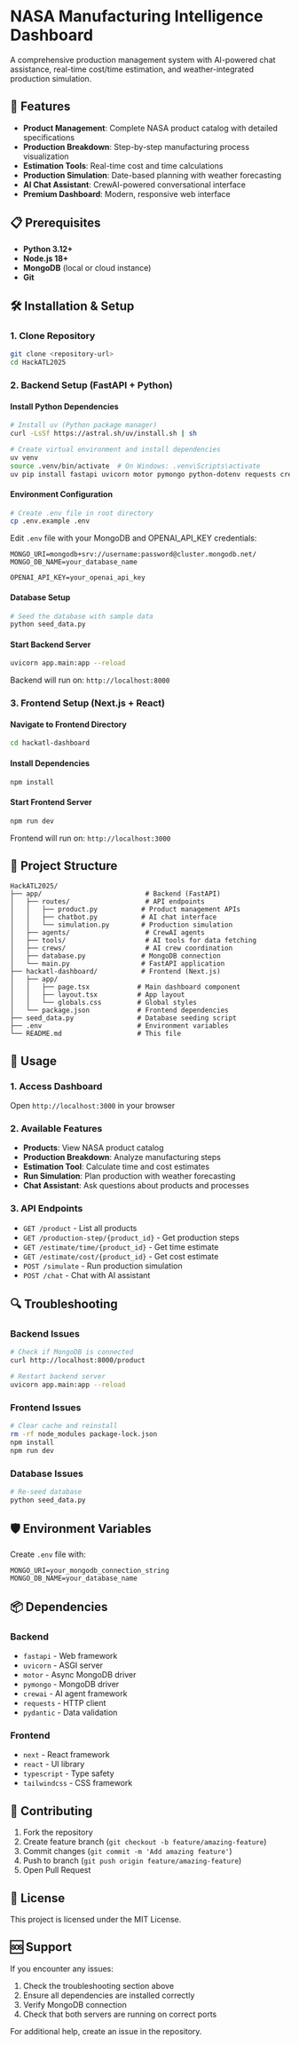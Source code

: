 # NASA Manufacturing Intelligence Dashboard

A comprehensive production management system with AI-powered chat assistance, real-time cost/time estimation, and weather-integrated production simulation.

## 🚀 Features

- **Product Management**: Complete NASA product catalog with detailed specifications
- **Production Breakdown**: Step-by-step manufacturing process visualization
- **Estimation Tools**: Real-time cost and time calculations
- **Production Simulation**: Date-based planning with weather forecasting
- **AI Chat Assistant**: CrewAI-powered conversational interface
- **Premium Dashboard**: Modern, responsive web interface

## 📋 Prerequisites

- **Python 3.12+**
- **Node.js 18+**
- **MongoDB** (local or cloud instance)
- **Git**

## 🛠️ Installation & Setup

### 1. Clone Repository
```bash
git clone <repository-url>
cd HackATL2025
```

### 2. Backend Setup (FastAPI + Python)

#### Install Python Dependencies
```bash
# Install uv (Python package manager)
curl -LsSf https://astral.sh/uv/install.sh | sh

# Create virtual environment and install dependencies
uv venv
source .venv/bin/activate  # On Windows: .venv\Scripts\activate
uv pip install fastapi uvicorn motor pymongo python-dotenv requests crewai crewai-tools pydantic
```

#### Environment Configuration
```bash
# Create .env file in root directory
cp .env.example .env
```

Edit `.env` file with your MongoDB and OPENAI_API_KEY credentials:
```env
MONGO_URI=mongodb+srv://username:password@cluster.mongodb.net/
MONGO_DB_NAME=your_database_name

OPENAI_API_KEY=your_openai_api_key
```

#### Database Setup
```bash
# Seed the database with sample data
python seed_data.py
```

#### Start Backend Server
```bash
uvicorn app.main:app --reload
```
Backend will run on: `http://localhost:8000`

### 3. Frontend Setup (Next.js + React)

#### Navigate to Frontend Directory
```bash
cd hackatl-dashboard
```

#### Install Dependencies
```bash
npm install
```

#### Start Frontend Server
```bash
npm run dev
```
Frontend will run on: `http://localhost:3000`

## 🔧 Project Structure

```
HackATL2025/
├── app/                          # Backend (FastAPI)
│   ├── routes/                   # API endpoints
│   │   ├── product.py           # Product management APIs
│   │   ├── chatbot.py           # AI chat interface
│   │   └── simulation.py        # Production simulation
│   ├── agents/                   # CrewAI agents
│   ├── tools/                    # AI tools for data fetching
│   ├── crews/                    # AI crew coordination
│   ├── database.py              # MongoDB connection
│   └── main.py                  # FastAPI application
├── hackatl-dashboard/           # Frontend (Next.js)
│   ├── app/
│   │   ├── page.tsx            # Main dashboard component
│   │   ├── layout.tsx          # App layout
│   │   └── globals.css         # Global styles
│   └── package.json            # Frontend dependencies
├── seed_data.py                # Database seeding script
├── .env                        # Environment variables
└── README.md                   # This file
```

## 🚀 Usage

### 1. Access Dashboard
Open `http://localhost:3000` in your browser

### 2. Available Features
- **Products**: View NASA product catalog
- **Production Breakdown**: Analyze manufacturing steps
- **Estimation Tool**: Calculate time and cost estimates
- **Run Simulation**: Plan production with weather forecasting
- **Chat Assistant**: Ask questions about products and processes

### 3. API Endpoints
- `GET /product` - List all products
- `GET /production-step/{product_id}` - Get production steps
- `GET /estimate/time/{product_id}` - Get time estimate
- `GET /estimate/cost/{product_id}` - Get cost estimate
- `POST /simulate` - Run production simulation
- `POST /chat` - Chat with AI assistant

## 🔍 Troubleshooting

### Backend Issues
```bash
# Check if MongoDB is connected
curl http://localhost:8000/product

# Restart backend server
uvicorn app.main:app --reload
```

### Frontend Issues
```bash
# Clear cache and reinstall
rm -rf node_modules package-lock.json
npm install
npm run dev
```

### Database Issues
```bash
# Re-seed database
python seed_data.py
```

## 🛡️ Environment Variables

Create `.env` file with:
```env
MONGO_URI=your_mongodb_connection_string
MONGO_DB_NAME=your_database_name
```

## 📦 Dependencies

### Backend
- `fastapi` - Web framework
- `uvicorn` - ASGI server
- `motor` - Async MongoDB driver
- `pymongo` - MongoDB driver
- `crewai` - AI agent framework
- `requests` - HTTP client
- `pydantic` - Data validation

### Frontend
- `next` - React framework
- `react` - UI library
- `typescript` - Type safety
- `tailwindcss` - CSS framework

## 🤝 Contributing

1. Fork the repository
2. Create feature branch (`git checkout -b feature/amazing-feature`)
3. Commit changes (`git commit -m 'Add amazing feature'`)
4. Push to branch (`git push origin feature/amazing-feature`)
5. Open Pull Request

## 📄 License

This project is licensed under the MIT License.

## 🆘 Support

If you encounter any issues:
1. Check the troubleshooting section above
2. Ensure all dependencies are installed correctly
3. Verify MongoDB connection
4. Check that both servers are running on correct ports

For additional help, create an issue in the repository.
